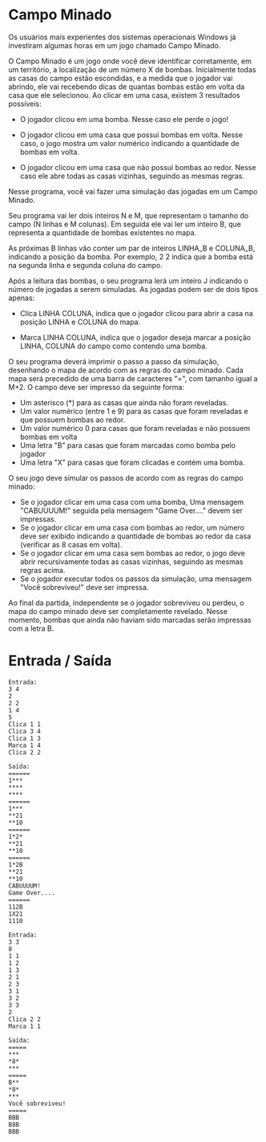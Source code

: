 # Campo Minado

Os usuários mais experientes dos sistemas operacionais Windows já investiram algumas horas em um jogo chamado Campo Minado.

O Campo Minado é um jogo onde você deve identificar corretamente, em um território, a localização de um número X de bombas. Inicialmente todas as casas do campo estão escondidas, e a medida que o jogador vai abrindo, ele vai recebendo dicas de quantas bombas estão em volta da casa que ele selecionou. Ao clicar em uma casa, existem 3 resultados possíveis:

- O jogador clicou em uma bomba. Nesse caso ele perde o jogo!

- O jogador clicou em uma casa que possui bombas em volta. Nesse caso, o jogo mostra um valor numérico indicando a quantidade de bombas em volta.

- O jogador clicou em uma casa que não possui bombas ao redor. Nesse caso ele abre todas as casas vizinhas, seguindo as mesmas regras.

Nesse programa, você vai fazer uma simulação das jogadas em um Campo Minado.

Seu programa vai ler dois inteiros N e M, que representam o tamanho do campo (N linhas e M colunas).  Em seguida ele vai ler um inteiro B, que representa a quantidade de bombas existentes no mapa.

As próximas B linhas vão conter um par de inteiros LINHA_B e COLUNA_B, indicando a posição da bomba. Por exemplo, 2 2 indica que a bomba está na segunda linha e segunda coluna do campo.

Após a leitura das bombas, o seu programa lerá um inteiro J indicando o número de jogadas a serem simuladas. As jogadas podem ser de dois tipos apenas:

- Clica LINHA COLUNA, indica que o jogador clicou para abrir a casa na posição LINHA e COLUNA do mapa.

- Marca LINHA COLUNA, indica que o jogador deseja marcar a posição LINHA, COLUNA do campo como contendo uma bomba.

O seu programa deverá imprimir o passo a passo da simulação, desenhando o mapa de acordo com as regras do campo minado. Cada mapa será precedido de uma barra de caracteres "=", com tamanho igual a M+2. O campo deve ser impresso da seguinte forma:

- Um asterisco (*) para as casas que ainda não foram reveladas.
- Um valor numérico (entre 1 e 9) para as casas que foram reveladas e que possuem bombas ao redor.
- Um valor numérico 0 para casas que foram reveladas e não possuem bombas em volta
- Uma letra "B" para casas que foram marcadas como bomba pelo jogador
- Uma letra "X" para casas que foram clicadas e contém uma bomba.

O seu jogo deve simular os passos de acordo com as regras do campo minado:

- Se o jogador clicar em uma casa com uma bomba, Uma mensagem "CABUUUUM!" seguida pela mensagem "Game Over...." devem ser impressas.
- Se o jogador clicar em uma casa com bombas ao redor, um número deve ser exibido indicando a quantidade de bombas ao redor da casa (verificar as 8 casas em volta).
- Se o jogador clicar em uma casa sem bombas ao redor, o jogo deve abrir recursivamente todas as casas vizinhas, seguindo as mesmas regras acima.
- Se o jogador executar todos os passos da simulação, uma mensagem "Você sobreviveu!" deve ser impressa.

Ao final da partida, independente se o jogador sobreviveu ou perdeu, o mapa do campo minado deve ser completamente revelado. Nesse momento, bombas que ainda não haviam sido marcadas serão impressas com a letra B.

# Entrada / Saída

```
Entrada:
3 4
2
2 2
1 4
5
Clica 1 1
Clica 3 4
Clica 1 3
Marca 1 4
Clica 2 2

Saída:
======
1***
****
****
======
1***
**21
**10
======
1*2*
**21
**10
======
1*2B
**21
**10
CABUUUUM!
Game Over....
======
112B
1X21
1110
```

```
Entrada:
3 3
8
1 1
1 2
1 3
2 1
2 3
3 1
3 2
3 3
2
Clica 2 2
Marca 1 1

Saída:
=====
***
*8*
***
=====
B**
*8*
***
Você sobreviveu!
=====
BBB
B8B
BBB
```